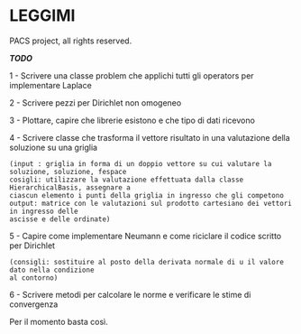 # LEGGIMI #
PACS project, all rights reserved.

***TODO***

1 - Scrivere una classe problem che applichi tutti gli operators per implementare Laplace

2 - Scrivere pezzi per Dirichlet non omogeneo

3 - Plottare, capire che librerie esistono e che tipo di dati ricevono

4 - Scrivere classe che trasforma il vettore risultato in una valutazione della soluzione su una griglia

    (input : griglia in forma di un doppio vettore su cui valutare la soluzione, soluzione, fespace
    cosigli: utilizzare la valutazione effettuata dalla classe HierarchicalBasis, assegnare a
    ciascun elemento i punti della griglia in ingresso che gli competono
    output: matrice con le valutazioni sul prodotto cartesiano dei vettori in ingresso delle
    ascisse e delle ordinate)

5 - Capire come implementare Neumann e come riciclare il codice scritto per Dirichlet

    (consigli: sostituire al posto della derivata normale di u il valore dato nella condizione 
    al contorno)
6 - Scrivere metodi per calcolare le norme e verificare le stime di convergenza

Per il momento basta così.
